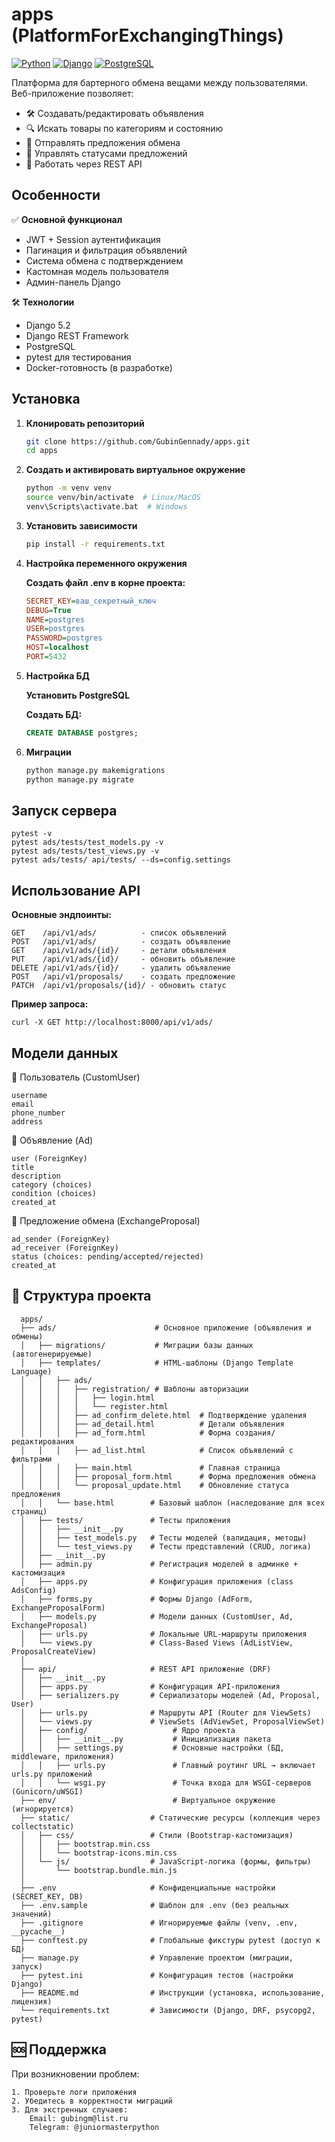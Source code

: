 apps (PlatformForExchangingThings)
=======
[![Python](https://img.shields.io/badge/Python-3.10%2B-blue)](https://python.org)
[![Django](https://img.shields.io/badge/Django-4.2-brightgreen)](https://djangoproject.com)
[![PostgreSQL](https://img.shields.io/badge/PostgreSQL-15%2B-blue)](https://postgresql.org)

Платформа для бартерного обмена вещами между пользователями. Веб-приложение позволяет:

- 🛠 Создавать/редактировать объявления
- 🔍 Искать товары по категориям и состоянию
- 🤝 Отправлять предложения обмена
- 🔐 Управлять статусами предложений
- 📱 Работать через REST API

## Особенности

✅ **Основной функционал**

- JWT + Session аутентификация
- Пагинация и фильтрация объявлений
- Система обмена с подтверждением
- Кастомная модель пользователя
- Админ-панель Django

🛠 **Технологии**

- Django 5.2
- Django REST Framework
- PostgreSQL
- pytest для тестирования
- Docker-готовность (в разработке)

## Установка

1. **Клонировать репозиторий**
    ```bash
    git clone https://github.com/GubinGennady/apps.git
    cd apps

2. **Создать и активировать виртуальное окружение**
   ```bash
   python -m venv venv
   source venv/bin/activate  # Linux/MacOS
   venv\Scripts\activate.bat  # Windows

3. **Установить зависимости**
   ```bash
   pip install -r requirements.txt

4. **Настройка переменного окружения**

   **Создать файл .env в корне проекта:**
   ```ini
   SECRET_KEY=ваш_секретный_ключ
   DEBUG=True
   NAME=postgres
   USER=postgres
   PASSWORD=postgres
   HOST=localhost
   PORT=5432
5. **Настройка БД**

   **Установить PostgreSQL**

   **Создать БД:**
   ```sql
   CREATE DATABASE postgres;
6. **Миграции**
   ```bash
   python manage.py makemigrations  
   python manage.py migrate

## Запуск сервера

    pytest -v     
    pytest ads/tests/test_models.py -v
    pytest ads/tests/test_views.py -v      
    pytest ads/tests/ api/tests/ --ds=config.settings

## Использование API

**Основные эндпоинты:**

    GET    /api/v1/ads/          - список объявлений
    POST   /api/v1/ads/          - создать объявление
    GET    /api/v1/ads/{id}/     - детали объявления
    PUT    /api/v1/ads/{id}/     - обновить объявление
    DELETE /api/v1/ads/{id}/     - удалить объявление
    POST   /api/v1/proposals/    - создать предложение
    PATCH  /api/v1/proposals/{id}/ - обновить статус

**Пример запроса:**

    curl -X GET http://localhost:8000/api/v1/ads/

## Модели данных

👤 Пользователь (CustomUser)

    username
    email
    phone_number
    address

📢 Объявление (Ad)

    user (ForeignKey)
    title
    description
    category (choices)
    condition (choices)
    created_at

🔄 Предложение обмена (ExchangeProposal)

    ad_sender (ForeignKey)
    ad_receiver (ForeignKey)
    status (choices: pending/accepted/rejected)
    created_at

## 📂 Структура проекта

      apps/
      ├── ads/                      # Основное приложение (объявления и обмены)
      │   ├── migrations/           # Миграции базы данных (автогенерируемые)
      │   ├── templates/            # HTML-шаблоны (Django Template Language)
      │   │   ├── ads/
      │   │   │   ├── registration/ # Шаблоны авторизации
      │   │   │   │   ├── login.html
      │   │   │   │   └── register.html
      │   │   │   ├── ad_confirm_delete.html  # Подтверждение удаления
      │   │   │   ├── ad_detail.html          # Детали объявления
      │   │   │   ├── ad_form.html            # Форма создания/редактирования
      │   │   │   ├── ad_list.html            # Список объявлений с фильтрами
      │   │   │   ├── main.html               # Главная страница
      │   │   │   ├── proposal_form.html      # Форма предложения обмена
      │   │   │   └── proposal_update.html    # Обновление статуса предложения
      │   │   └── base.html        # Базовый шаблон (наследование для всех страниц)
      │   ├── tests/               # Тесты приложения
      │   │   ├── __init__.py
      │   │   ├── test_models.py   # Тесты моделей (валидация, методы)
      │   │   └── test_views.py    # Тесты представлений (CRUD, логика)
      │   ├── __init__.py
      │   ├── admin.py             # Регистрация моделей в админке + кастомизация
      │   ├── apps.py              # Конфигурация приложения (class AdsConfig)
      │   ├── forms.py             # Формы Django (AdForm, ExchangeProposalForm)
      │   ├── models.py            # Модели данных (CustomUser, Ad, ExchangeProposal)
      │   ├── urls.py              # Локальные URL-маршруты приложения
      │   └── views.py             # Class-Based Views (AdListView, ProposalCreateView)
      │
      ├── api/                     # REST API приложение (DRF)
      │   ├── __init__.py
      │   ├── apps.py              # Конфигурация API-приложения
      │   ├── serializers.py       # Сериализаторы моделей (Ad, Proposal, User)
      │   ├── urls.py              # Маршруты API (Router для ViewSets)
      │   └── views.py             # ViewSets (AdViewSet, ProposalViewSet)
      │   ├── config/                   # Ядро проекта
      │   │   ├── __init__.py           # Инициализация пакета
      │   │   ├── settings.py           # Основные настройки (БД, middleware, приложения)
      │   │   ├── urls.py               # Главный роутинг URL → включает urls.py приложений
      │   │   └── wsgi.py               # Точка входа для WSGI-серверов (Gunicorn/uWSGI)
      ├── env/                          # Виртуальное окружение (игнорируется)
      ├── static/                  # Статические ресурсы (коллекция через collectstatic)
      │   ├── css/                 # Стили (Bootstrap-кастомизация)
      │   │   ├── bootstrap.min.css
      │   │   └── bootstrap-icons.min.css
      │   └── js/                  # JavaScript-логика (формы, фильтры)
      │       └── bootstrap.bundle.min.js
      │
      ├── .env                     # Конфиденциальные настройки (SECRET_KEY, DB)
      ├── .env.sample              # Шаблон для .env (без реальных значений)
      ├── .gitignore               # Игнорируемые файлы (venv, .env, __pycache__)
      ├── conftest.py              # Глобальные фикстуры pytest (доступ к БД)
      ├── manage.py                # Управление проектом (миграции, запуск)
      ├── pytest.ini               # Конфигурация тестов (настройки Django)
      ├── README.md                # Инструкции (установка, использование, лицензия)
      └── requirements.txt         # Зависимости (Django, DRF, psycopg2, pytest)

## 🆘 Поддержка

При возникновении проблем:

    1. Проверьте логи приложения
    2. Убедитесь в корректности миграций
    3. Для экстренных случаев:
        Email: gubingm@list.ru
        Telegram: @juniormasterpython

